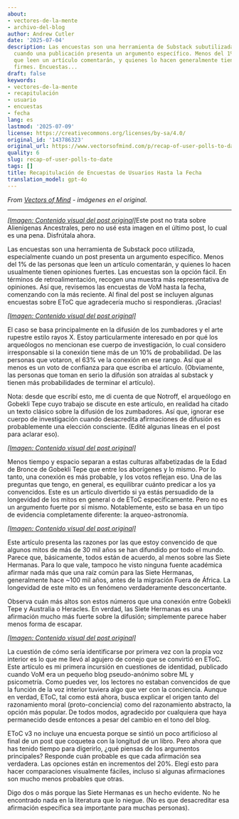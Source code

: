 ```yaml
---
about:
- vectores-de-la-mente
- archivo-del-blog
author: Andrew Cutler
date: '2025-07-04'
description: Las encuestas son una herramienta de Substack subutilizada, particularmente
  cuando una publicación presenta un argumento específico. Menos del 1% de las personas
  que leen un artículo comentarán, y quienes lo hacen generalmente tienen opiniones
  firmes. Encuestas...
draft: false
keywords:
- vectores-de-la-mente
- recapitulación
- usuario
- encuestas
- fecha
lang: es
lastmod: '2025-07-09'
license: https://creativecommons.org/licenses/by-sa/4.0/
original_id: '143786323'
original_url: https://www.vectorsofmind.com/p/recap-of-user-polls-to-date
quality: 6
slug: recap-of-user-polls-to-date
tags: []
title: Recapitulación de Encuestas de Usuarios Hasta la Fecha
translation_model: gpt-4o
---
```


*From [Vectors of Mind](https://www.vectorsofmind.com/p/recap-of-user-polls-to-date) - imágenes en el original.*

---

[*[Imagen: Contenido visual del post original]*](https://substackcdn.com/image/fetch/$s_!HulP!,f_auto,q_auto:good,fl_progressive:steep/https%3A%2F%2Fsubstack-post-media.s3.amazonaws.com%2Fpublic%2Fimages%2Fb831cc4f-276f-4863-8943-c05a95e2a34b_2464x1856.png)Este post no trata sobre Alienígenas Ancestrales, pero no usé esta imagen en el último post, lo cual es una pena. Disfrútala ahora.

Las encuestas son una herramienta de Substack poco utilizada, especialmente cuando un post presenta un argumento específico. Menos del 1% de las personas que leen un artículo comentarán, y quienes lo hacen usualmente tienen opiniones fuertes. Las encuestas son la opción fácil. En términos de retroalimentación, recogen una muestra más representativa de opiniones. Así que, revisemos las encuestas de VoM hasta la fecha, comenzando con la más reciente. Al final del post se incluyen algunas encuestas sobre EToC que agradecería mucho si respondieras. ¡Gracias!

[*[Imagen: Contenido visual del post original]*](https://substackcdn.com/image/fetch/$s_!sZZ1!,f_auto,q_auto:good,fl_progressive:steep/https%3A%2F%2Fsubstack-post-media.s3.amazonaws.com%2Fpublic%2Fimages%2F4043d932-e44d-42a6-9a1b-fe668baa2799_612x407.png)

El caso se basa principalmente en la difusión de los zumbadores y el arte rupestre estilo rayos X. Estoy particularmente interesado en por qué los arqueólogos no mencionan ese cuerpo de investigación, lo cual considero irresponsable si la conexión tiene más de un 10% de probabilidad. De las personas que votaron, el 63% ve la conexión en ese rango. Así que al menos es un voto de confianza para que escriba el artículo. (Obviamente, las personas que toman en serio la difusión son atraídas al substack y tienen más probabilidades de terminar el artículo).

Nota: desde que escribí esto, me di cuenta de que Notroff, el arqueólogo en Gobekli Tepe cuyo trabajo se discute en este artículo, en realidad ha citado un texto clásico sobre la difusión de los zumbadores. Así que, ignorar ese cuerpo de investigación cuando desacredita afirmaciones de difusión es probablemente una elección consciente. (Edité algunas líneas en el post para aclarar eso).

[*[Imagen: Contenido visual del post original]*](https://substackcdn.com/image/fetch/$s_!9UcM!,f_auto,q_auto:good,fl_progressive:steep/https%3A%2F%2Fsubstack-post-media.s3.amazonaws.com%2Fpublic%2Fimages%2Fd5834ce3-004d-4f44-b6d0-0744539a9f91_607x449.png)

Menos tiempo y espacio separan a estas culturas alfabetizadas de la Edad de Bronce de Gobekli Tepe que entre los aborígenes y lo mismo. Por lo tanto, una conexión es más probable, y los votos reflejan eso. Una de las preguntas que tengo, en general, es equilibrar cuánto predicar a los ya convencidos. Este es un artículo divertido si ya estás persuadido de la longevidad de los mitos en general o de EToC específicamente. Pero no es un argumento fuerte por sí mismo. Notablemente, esto se basa en un tipo de evidencia completamente diferente: la arqueo-astronomía.

[*[Imagen: Contenido visual del post original]*](https://substackcdn.com/image/fetch/$s_!4zQb!,f_auto,q_auto:good,fl_progressive:steep/https%3A%2F%2Fsubstack-post-media.s3.amazonaws.com%2Fpublic%2Fimages%2F237edba7-5f3d-46f3-8dd5-a74c7c6143be_610x430.png)

Este artículo presenta las razones por las que estoy convencido de que algunos mitos de más de 30 mil años se han difundido por todo el mundo. Parece que, básicamente, todos están de acuerdo, al menos sobre las Siete Hermanas. Para lo que vale, tampoco he visto ninguna fuente académica afirmar nada más que una raíz común para las Siete Hermanas, generalmente hace ~100 mil años, antes de la migración Fuera de África. La longevidad de este mito es un fenómeno verdaderamente desconcertante.

Observa cuán más altos son estos números que una conexión entre Gobekli Tepe y Australia o Heracles. En verdad, las Siete Hermanas es una afirmación mucho más fuerte sobre la difusión; simplemente parece haber menos forma de escapar.

[*[Imagen: Contenido visual del post original]*](https://substackcdn.com/image/fetch/$s_!JfIG!,f_auto,q_auto:good,fl_progressive:steep/https%3A%2F%2Fsubstack-post-media.s3.amazonaws.com%2Fpublic%2Fimages%2F79b85c18-dc4d-4ac5-a8a5-cc387cfb4d90_609x780.png)

La cuestión de cómo sería identificarse por primera vez con la propia voz interior es lo que me llevó al agujero de conejo que se convirtió en EToC. Este artículo es mi primera incursión en cuestiones de identidad, publicado cuando VoM era un pequeño blog pseudo-anónimo sobre ML y psicometría. Como puedes ver, los lectores no estaban convencidos de que la función de la voz interior tuviera algo que ver con la conciencia. Aunque en verdad, EToC, tal como está ahora, busca explicar el origen tanto del razonamiento moral (proto-conciencia) como del razonamiento abstracto, la opción más popular. De todos modos, agradecido por cualquiera que haya permanecido desde entonces a pesar del cambio en el tono del blog.

EToC v3 no incluye una encuesta porque se sintió un poco artificioso al final de un post que coquetea con la longitud de un libro. Pero ahora que has tenido tiempo para digerirlo, ¿qué piensas de los argumentos principales? Responde cuán probable es que cada afirmación sea verdadera. Las opciones están en incrementos del 20%. Elegí esto para hacer comparaciones visualmente fáciles, incluso si algunas afirmaciones son mucho menos probables que otras.

Digo dos o más porque las Siete Hermanas es un hecho evidente. No he encontrado nada en la literatura que lo niegue. (No es que desacreditar esa afirmación específica sea importante para muchas personas).